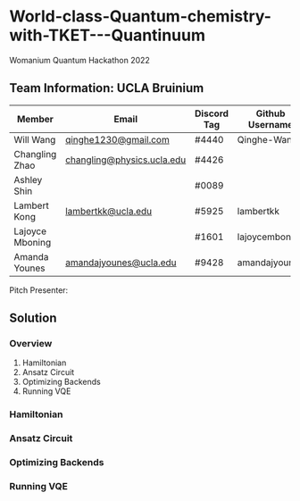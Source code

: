 # World-class-Quantum-chemistry-with-TKET---Quantinuum
Womanium Quantum Hackathon 2022

## Team Information: UCLA Bruinium
| Member | Email | Discord Tag | Github Username |
| ----------- | ----------- | ----------- | ----------- |
| Will Wang | qinghe1230@gmail.com | #4440 | Qinghe-Wang |
| Changling Zhao | changling@physics.ucla.edu | #4426 |  |
| Ashley Shin |  | #0089 |  |
| Lambert Kong | lambertkk@ucla.edu | #5925 | lambertkk |
| Lajoyce Mboning |  | #1601 | lajoycemboning |
| Amanda Younes | amandajyounes@ucla.edu | #9428 | amandajyounes |

Pitch Presenter: 

## Solution
### Overview
1. Hamiltonian
2. Ansatz Circuit
3. Optimizing Backends
4. Running VQE
### Hamiltonian
### Ansatz Circuit
### Optimizing Backends
### Running VQE
